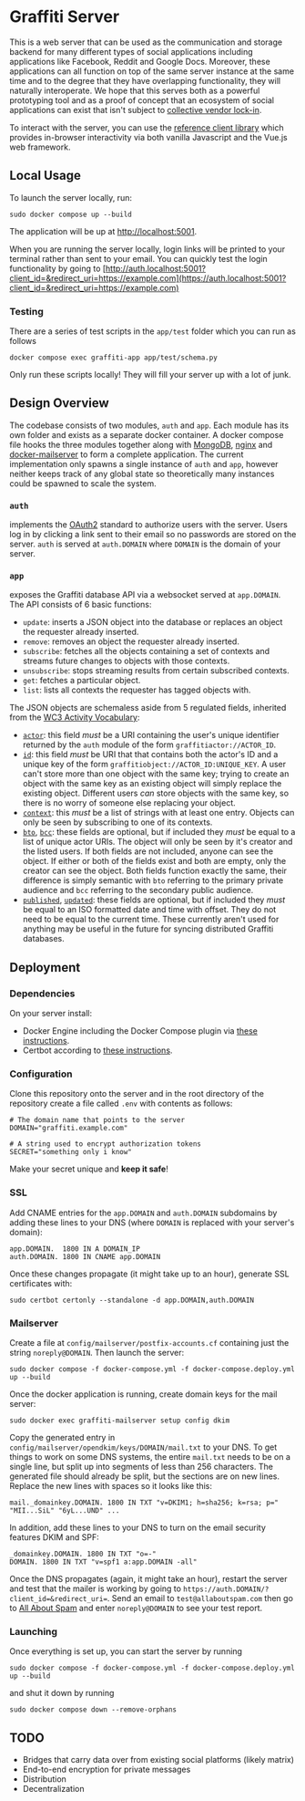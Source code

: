# Graffiti Server


This is a web server that can be used as the communication and storage backend for many different types of social applications including applications like Facebook, Reddit and Google Docs.
Moreover, these applications can all function on top of the same server instance at the same time and to the degree that they have overlapping functionality, they will naturally interoperate.
We hope that this serves both as a powerful prototyping tool and as a proof of concept that an ecosystem of social applications can exist that isn't subject to [collective vendor lock-in](https://en.wikipedia.org/wiki/Vendor_lock-in#Collective_vendor_lock-in).

To interact with the server, you can use the [reference client library](https://github.com/graffiti-garden/graffiti-js) which provides in-browser interactivity via both vanilla Javascript and the Vue.js web framework.

## Local Usage

To launch the server locally, run:

    sudo docker compose up --build

The application will be up at [http://localhost:5001](http://localhost:5001).
    
When you are running the server locally, login links will be printed to your terminal rather than sent to your email.
You can quickly test the login functionality by going to [http://auth.localhost:5001?client_id=&redirect_uri=https://example.com](https://auth.localhost:5001?client_id=&redirect_uri=https://example.com)

### Testing

There are a series of test scripts in the `app/test` folder which you can run as follows

    docker compose exec graffiti-app app/test/schema.py
    
Only run these scripts locally! They will fill your server up with a lot of junk.

## Design Overview

The codebase consists of two modules, `auth` and `app`. Each module has its own folder and exists as a separate docker container. A docker compose file hooks the three modules together along with [MongoDB](https://www.mongodb.com/), [nginx](https://nginx.org/en/) and [docker-mailserver](https://docker-mailserver.github.io/docker-mailserver/edge/) to form a complete application. The current implementation only spawns a single instance of `auth` and `app`, however neither keeps track of any global state so theoretically many instances could be spawned to scale the system.

### `auth`

implements the [OAuth2](https://www.oauth.com/) standard to authorize users with the server. Users log in by clicking a link sent to their email so no passwords are stored on the server. `auth` is served at `auth.DOMAIN` where `DOMAIN` is the domain of your server.

### `app`

exposes the Graffiti database API via a websocket served at `app.DOMAIN`. The API consists of 6 basic functions:

- `update`: inserts a JSON object into the database or replaces an object the requester already inserted.
- `remove`: removes an object the requester already inserted.
- `subscribe`: fetches all the objects containing a set of contexts and streams future changes to objects with those contexts.
- `unsubscribe`: stops streaming results from certain subscribed contexts.
- `get`: fetches a particular object.
- `list`: lists all contexts the requester has tagged objects with.

The JSON objects are schemaless aside from 5 regulated fields, inherited from the [WC3 Activity Vocabulary](https://www.w3.org/TR/activitystreams-vocabulary/):

- [`actor`](https://www.w3.org/TR/activitystreams-vocabulary/#dfn-actor): this field *must* be a URI containing the user's unique identifier returned by the `auth` module of the form `graffitiactor://ACTOR_ID`.
- [`id`](https://www.w3.org/TR/activitystreams-vocabulary/#dfn-id): this field *must* be URI that that contains both the actor's ID and a unique key of the form `graffitiobject://ACTOR_ID:UNIQUE_KEY`. A user can't store more than one object with the same key; trying to create an object with the same key as an existing object will simply replace the existing object. Different users *can* store objects with the same key, so there is no worry of someone else replacing your object.
- [`context`](https://www.w3.org/TR/activitystreams-vocabulary/#dfn-context): this *must* be a list of strings with at least one entry. Objects can only be seen by subscribing to one of its contexts.
- [`bto`](https://www.w3.org/TR/activitystreams-vocabulary/#dfn-bto), [`bcc`](https://www.w3.org/TR/activitystreams-vocabulary/#dfn-bcc): these fields are optional, but if included they *must* be equal to a list of unique actor URIs. The object will only be seen by it's creator and the listed users. If both fields are not included, anyone can see the object. If either or both of the fields exist and both are empty, only the creator can see the object. Both fields function exactly the same, their difference is simply semantic with `bto` referring to the primary private audience and `bcc` referring to the secondary public audience.
- [`published`](https://www.w3.org/TR/activitystreams-vocabulary/#dfn-published), [`updated`](https://www.w3.org/TR/activitystreams-vocabulary/#dfn-updated): these fields are optional, but if included they *must* be equal to an ISO formatted date and time with offset. They do not need to be equal to the current time. These currently aren't used for anything may be useful in the future for syncing distributed Graffiti databases.

## Deployment

### Dependencies

On your server install:

- Docker Engine including the Docker Compose plugin via [these instructions](https://docs.docker.com/engine/install/ubuntu/#install-using-the-repository).
- Certbot according to [these instructions](https://certbot.eff.org/instructions?ws=other&os=ubuntufocal).

### Configuration

Clone this repository onto the server and in the root directory of the repository create a file called `.env` with contents as follows:

    # The domain name that points to the server
    DOMAIN="graffiti.example.com"

    # A string used to encrypt authorization tokens
    SECRET="something only i know"

Make your secret unique and **keep it safe**!

### SSL

Add CNAME entries for the `app.DOMAIN` and `auth.DOMAIN` subdomains by adding these lines to your DNS (where `DOMAIN` is replaced with your server's domain):

    app.DOMAIN.  1800 IN A DOMAIN_IP
    auth.DOMAIN. 1800 IN CNAME app.DOMAIN
    
Once these changes propagate (it might take up to an hour), generate SSL certificates with:

    sudo certbot certonly --standalone -d app.DOMAIN,auth.DOMAIN

### Mailserver

Create a file at `config/mailserver/postfix-accounts.cf` containing just the string `noreply@DOMAIN`. Then launch the server:

    sudo docker compose -f docker-compose.yml -f docker-compose.deploy.yml up --build

Once the docker application is running, create domain keys for the mail server:

    sudo docker exec graffiti-mailserver setup config dkim

Copy the generated entry in `config/mailserver/opendkim/keys/DOMAIN/mail.txt` to your DNS.
To get things to work on some DNS systems, the entire `mail.txt` needs to be on a single line, but split up into segments of less than 256 characters.
The generated file should already be split, but the sections are on new lines. Replace the new lines with spaces so it looks like this:

    mail._domainkey.DOMAIN. 1800 IN TXT "v=DKIM1; h=sha256; k=rsa; p=" "MII...SiL" "6yL...UND" ...

In addition, add these lines to your DNS to turn on the email security features DKIM and SPF:

    _domainkey.DOMAIN. 1800 IN TXT "o=-"
    DOMAIN. 1800 IN TXT "v=spf1 a:app.DOMAIN -all"

Once the DNS propagates (again, it might take an hour), restart the server and test that the mailer is working by going to
`https://auth.DOMAIN/?client_id=&redirect_uri=`.
Send an email to `test@allaboutspam.com` then go to [All About Spam](http://www.allaboutspam.com/email-server-test-report/index.php) and enter `noreply@DOMAIN` to see your test report.

### Launching

Once everything is set up, you can start the server by running

    sudo docker compose -f docker-compose.yml -f docker-compose.deploy.yml up --build

and shut it down by running

    sudo docker compose down --remove-orphans

## TODO

- Bridges that carry data over from existing social platforms (likely matrix)
- End-to-end encryption for private messages
- Distribution
- Decentralization
